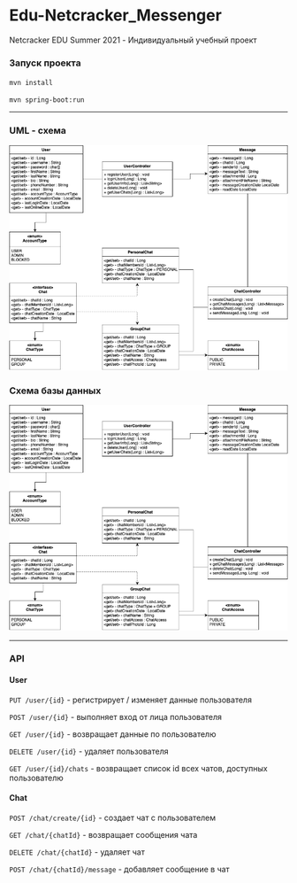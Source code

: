 # Edu-Netcracker_Messenger
Netcracker EDU Summer 2021 - Индивидуальный учебный проект

### Запуск проекта

`mvn install`

`mvn spring-boot:run`

---
### UML - схема

<img src="media/UML.png">

### Схема базы данных

<img src="media/UML.png">

---
### API
#### User

`PUT /user/{id}` - регистрирует / изменяет данные пользователя

`POST /user/{id}` - выполняет вход от лица пользователя

`GET /user/{id}` - возвращает данные по пользователю

`DELETE /user/{id}` - удаляет пользователя

`GET /user/{id}/chats` - возвращает список id всех чатов, доступных пользователю

#### Chat

`POST /chat/create/{id}` - создает чат с пользователем

`GET /chat/{chatId}` - возвращает сообщения чата

`DELETE /chat/{chatId}` - удаляет чат

`POST /chat/{chatId}/message` - добавляет сообщение в чат
